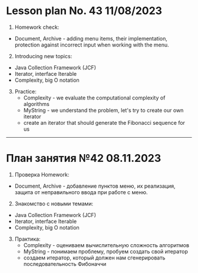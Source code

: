 # Lesson plan No. 43 11/08/2023

1. Homework check:
- Document, Archive - adding menu items, their implementation, protection against incorrect input
  when working with the menu.

2. Introducing new topics:
- Java Collection Framework (JCF)
- Iterator, interface Iterable<E>
- Complexity, big O notation

3. Practice:
   - Complexity - we evaluate the computational complexity of algorithms
   - MyString - we understand the problem, let's try to create our own iterator
   - create an iterator that should generate the Fibonacci sequence for us


___________________________________________

# План занятия №42 08.11.2023

1. Проверка Homework:
- Document, Archive - добавление пунктов меню, их реализация, защита от неправильного ввода
при работе с меню.

2. Знакомство с новыми темами:
- Java Collection Framework (JCF)
- Iterator, interface Iterable<E>
- Complexity, big O notation

3. Практика:
   - Complexity - оцениваем вычислительную сложность алгоритмов
   - MyString - понимаем проблему, пробуем создать свой итератор
   - создаем итератор, который должен нам сгенерировать последовательность Фибоначчи